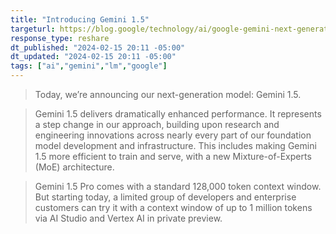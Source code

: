 ```yaml
---
title: "Introducing Gemini 1.5"
targeturl: https://blog.google/technology/ai/google-gemini-next-generation-model-february-2024/?ref=ellipsismx.com 
response_type: reshare
dt_published: "2024-02-15 20:11 -05:00"
dt_updated: "2024-02-15 20:11 -05:00"
tags: ["ai","gemini","lm","google"]
---
```


> Today, we’re announcing our next-generation model: Gemini 1.5.

> Gemini 1.5 delivers dramatically enhanced performance. It represents a step change in our approach, building upon research and engineering innovations across nearly every part of our foundation model development and infrastructure. This includes making Gemini 1.5 more efficient to train and serve, with a new Mixture-of-Experts (MoE) architecture.

> Gemini 1.5 Pro comes with a standard 128,000 token context window. But starting today, a limited group of developers and enterprise customers can try it with a context window of up to 1 million tokens via AI Studio and Vertex AI in private preview.